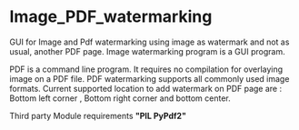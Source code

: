 # Image_PDF_watermarking
GUI for Image and  Pdf watermarking using image as watermark and  not as usual, another PDF page.
Image watermarking program is a GUI program.

PDF is a command line program. It requires no compilation for overlaying image on a PDF file.
PDF watermarking supports all commonly used image formats.
Current supported location to add watermark on PDF page are : Bottom left corner ,  Bottom right corner  and bottom center. 

Third party Module requirements
**"PIL PyPdf2"**
